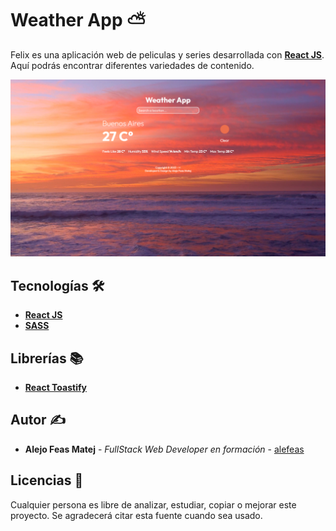 # Weather App ⛅

Felix es una aplicación web de peliculas y series desarrollada con [**React JS**](https://reactjs.org/). Aquí podrás encontrar diferentes variedades de contenido.

<img src="./public/readMeCoverImage.png" width="800">

## Tecnologías 🛠️

- [**React JS**](https://reactjs.org/)
- [**SASS**](https://sass-lang.com/install)

## Librerías 📚

- [**React Toastify**](https://www.npmjs.com/package/react-toastify)

## Autor ✍

- **Alejo Feas Matej** - *FullStack Web Developer en formación* - [alefeas](https://github.com/alefeas)

## Licencias 📃

Cualquier persona es libre de analizar, estudiar, copiar o mejorar este proyecto. Se agradecerá citar esta fuente cuando sea usado.
